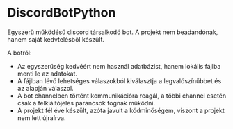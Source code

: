 # DiscordBotPython

Egyszerű működésű discord társalkodó bot. A projekt nem beadandónak, hanem saját kedvtelésből készült.

A botról:
 - Az egyszerűség kedvéért nem használ adatbázist, hanem lokális fájlba menti le az adatokat.
 - A fájlban lévő lehetséges válaszokból kiválasztja a legvalószínűbbet és az alapján válaszol.
 - A bot channelben történt kommunikációra reagál, a többi channel esetén csak a felkiáltójeles parancsok fognak működni.
 - A projekt fél éve készült, azóta javult a kódminőségem, viszont a projekt nem lett újraírva.
